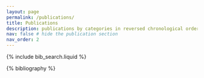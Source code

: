 ```yaml
---
layout: page
permalink: /publications/
title: Publications
description: publications by categories in reversed chronological order. generated by jekyll-scholar.
nav: false # hide the publication section
nav_order: 2
---
```


<!-- _pages/publications.md -->

<!-- Bibsearch Feature -->

{% include bib_search.liquid %}

<div class="publications">

{% bibliography %}

</div>
